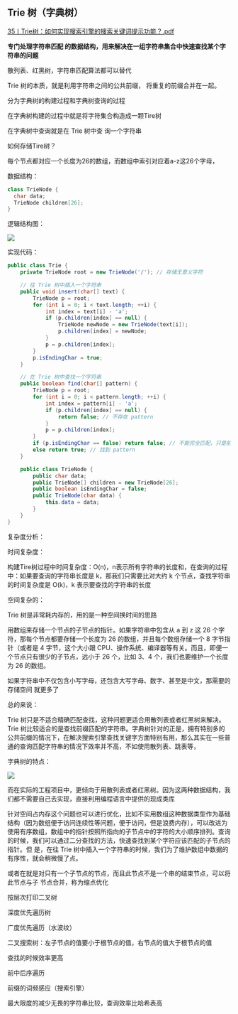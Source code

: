## Trie 树（字典树）

 [35丨Trie树：如何实现搜索引擎的搜索关键词提示功能？.pdf](文档引用\35丨Trie树：如何实现搜索引擎的搜索关键词提示功能？.pdf) 

**专门处理字符串匹配 的数据结构，用来解决在一组字符串集合中快速查找某个字符串的问题**

散列表、红黑树，字符串匹配算法都可以替代

Trie 树的本质，就是利用字符串之间的公共前缀， 将重复的前缀合并在一起。

分为字典树的构建过程和字典树查询的过程

在字典树构建的过程中就是将字符集合构造成一颗Tire树

在字典树中查询就是在 Trie 树中查 询一个字符串

如何存储Tire树？

每个节点都对应一个长度为26的数组，而数组中索引对应着a-z这26个字母，

数据结构：

```java
class TrieNode {
  char data;
  TrieNode children[26];
}
```

逻辑结构图：

![](https://cdn.jsdelivr.net/gh/yummy-zc/image-warehouse/images/algorithmimage-20200711235035654.png)

实现代码：

```java
public class Trie {
    private TrieNode root = new TrieNode('/'); // 存储无意义字符

    // 往 Trie 树中插入一个字符串
    public void insert(char[] text) {
        TrieNode p = root;
        for (int i = 0; i < text.length; ++i) {
            int index = text[i] - 'a';
            if (p.children[index] == null) {
                TrieNode newNode = new TrieNode(text[i]);
                p.children[index] = newNode;
            }
            p = p.children[index];
        }
        p.isEndingChar = true;
    }

    // 在 Trie 树中查找一个字符串
    public boolean find(char[] pattern) {
        TrieNode p = root;
        for (int i = 0; i < pattern.length; ++i) {
            int index = pattern[i] - 'a';
            if (p.children[index] == null) {
                return false; // 不存在 pattern
            }
            p = p.children[index];
        }
        if (p.isEndingChar == false) return false; // 不能完全匹配，只是前缀
        else return true; // 找到 pattern
    }

    public class TrieNode {
        public char data;
        public TrieNode[] children = new TrieNode[26];
        public boolean isEndingChar = false;
        public TrieNode(char data) {
            this.data = data;
        }
    }
}
```

复杂度分析：

时间复杂度：

构建Tire树过程中时间复杂度：O(n)，n表示所有字符串的长度和，在查询的过程中：如果要查询的字符串长度是 k，那我们只需要比对大约 k 个节点，查找字符串的时间复杂度是 O(k)，k 表示要查找的字符串的长度

空间复杂的：

Trie 树是非常耗内存的，用的是一种空间换时间的思路

用数组来存储一个节点的子节点的指针。如果字符串中包含从 a 到 z 这 26 个字符，那每个节点都要存储一个长度为 26 的数组，并且每个数组存储一个 8 字节指针（或者是 4 字节，这个大小跟 CPU、操作系统、编译器等有关。而且，即便一个节点只有很少的子节点，远小于 26 个，比如 3、4 个，我们也要维护一个长度为 26 的数组。

如果字符串中不仅包含小写字母，还包含大写字母、数字、甚至是中文，那需要的存储空间 就更多了



总的来说：

Trie 树只是不适合精确匹配查找，这种问题更适合用散列表或者红黑树来解决。 Trie 树比较适合的是查找前缀匹配的字符串。字典树针对的正是，拥有特别多的公共前缀的情况下，在解决搜索引擎查找关键字方面特别有用，那么其实在一些普通的查询匹配字符串的情况下效率并不高，不如使用散列表、跳表等，

字典树的特点：

![](https://cdn.jsdelivr.net/gh/yummy-zc/image-warehouse/images/algorithmimage-20200712000502270.png)

而在实际的工程项目中，更倾向于用散列表或者红黑树。因为这两种数据结构，我们都不需要自己去实现，直接利用编程语言中提供的现成类库

针对空间占内存这个问题也可以进行优化，比如不实用数组这种数据类型作为基础结构（因为数组便于访问连续性等问题，便于访问，但是浪费内存），可以改进为使用有序数组，数组中的指针按照所指向的子节点中的字符的大小顺序排列。查询的时候，我们可以通过二分查找的方法，快速查找到某个字符应该匹配的子节点的指针。但 是，在往 Trie 树中插入一个字符串的时候，我们为了维护数组中数据的有序性，就会稍微慢了点。

或者在就是对只有一个子节点的节点，而且此节点不是一个串的结束节点，可以将此节点与子 节点合并，称为缩点优化



按层次打印二叉树

深度优先遍历树

广度优先遍历（水波纹）



二叉搜索树：左子节点的值要小于根节点的值，右节点的值大于根节点的值

查找的时候效率更高



前中后序遍历



前缀的词频感应（搜索引擎）

最大限度的减少无畏的字符串比较，查询效率比哈希表高